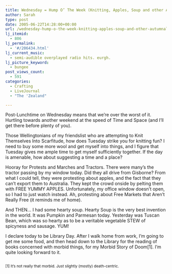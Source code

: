```yaml
---
title: Wednesday = Hump O’ The Week (Knitting, Apples, Soup and other Autumnal and Wintry Pursuits)
author: Sarah
type: post
date: 2005-06-22T14:28:00+00:00
url: /wednesday-hump-o-the-week-knitting-apples-soup-and-other-autumnal-and-wintry-pursuits/
lj_itemid:
  - 806
lj_permalink:
  - '#/206434.html'
lj_current_music:
  - semi-audible overplayed radio hits. eurgh.
lj_picture_keyword:
  - bungee
post_views_count:
  - 591
categories:
  - Crafting
  - LiveJournal
  - "The 'Zealand"

---
```

Post-Lunchtime on Wednesday means that we&#8217;re over the worst of it. Hurtling towards another weekend at the speed of Time and Space (and I&#8217;ll get there before plenty of you).

Those Wellingtonians of my friendslist who are attempting to Knit Themselves Into Scarfitude, how does Tuesday strike you for knitting fun? I need to buy some more wool and get myself into things, and I figure that Tuesday gives me ample time to get myself sufficiently together. If the day is amenable, how about suggesting a time and a place?

Hooray for Protests and Marches and Tractors. There were many&#8217;s the tractor passing by my window today. Did they all drive from Gisborne? From what I could tell, they were protesting about apples, and the fact that they can&#8217;t export them to Australia. They kept the crowd onside by pelting them with FREE YUMMY APPLES. Unfortunately, my office window doesn&#8217;t open, so I had to just watch instead. Ah, protesting about Free Markets that Aren&#8217;t Really Free (it reminds me of home).

And THEN&#8230; I had some hearty soup. Hearty Soup is the very best invention in the world. It was Pumpkin and Parmesan today. Yesterday was Tuscan Bean, which was so hearty as to be a veritable vegetable STEW of spicyness and sausage. YUM!

I declare today to be Library Day. After I walk home from work, I&#8217;m going to get me some food, and then head down to the Library for the reading of books concerned with morbid things, for my Morbid Story of Doom[1]. I&#8217;m quite looking forward to it.

<small><br /> [1] It&#8217;s not really that morbid. Just slightly (mostly) death-centric.</small>